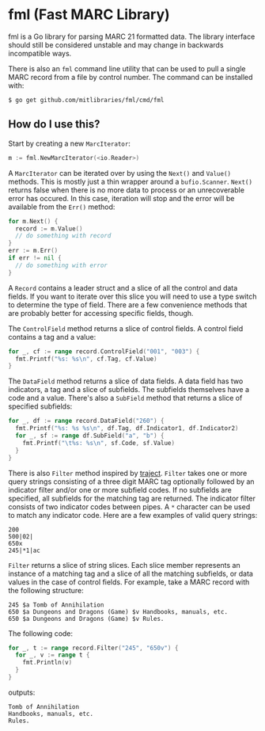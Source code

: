 # fml (Fast MARC Library)

fml is a Go library for parsing MARC 21 formatted data. The library interface should still be considered unstable and may change in backwards incompatible ways.

There is also an `fml` command line utility that can be used to pull a single MARC record from a file by control number. The command can be installed with:

```
$ go get github.com/mitlibraries/fml/cmd/fml
```

## How do I use this?

Start by creating a new `MarcIterator`:

```go
m := fml.NewMarcIterator(<io.Reader>)
```

A `MarcIterator` can be iterated over by using the `Next()` and `Value()` methods. This is mostly just a thin wrapper around a `bufio.Scanner`. `Next()` returns false when there is no more data to process or an unrecoverable error has occured. In this case, iteration will stop and the error will be available from the `Err()` method:

```go
for m.Next() {
  record := m.Value()
  // do something with record
}
err := m.Err()
if err != nil {
  // do something with error
}
```

A `Record` contains a leader struct and a slice of all the control and data fields. If you want to iterate over this slice you will need to use a type switch to determine the type of field. There are a few convenience methods that are probably better for accessing specific fields, though.

The `ControlField` method returns a slice of control fields. A control field contains a tag and a value:

```go
for _, cf := range record.ControlField("001", "003") {
  fmt.Printf("%s: %s\n", cf.Tag, cf.Value)
}
```

The `DataField` method returns a slice of data fields. A data field has two indicators, a tag and a slice of subfields. The subfields themselves have a code and a value. There's also a `SubField` method that returns a slice of specified subfields:

```go
for _, df := range record.DataField("260") {
  fmt.Printf("%s: %s %s\n", df.Tag, df.Indicator1, df.Indicator2)
  for _, sf := range df.SubField("a", "b") {
    fmt.Printf("\t%s: %s\n", sf.Code, sf.Value)
  }
}
```

There is also `Filter` method inspired by [traject](https://github.com/traject/traject). `Filter` takes one or more query strings consisting of a three digit MARC tag optionally followed by an indicator filter and/or one or more subfield codes. If no subfields are specified, all subfields for the matching tag are returned. The indicator filter consists of two indicator codes between pipes. A `*` character can be used to match any indicator code. Here are a few examples of valid query strings:

```
200
500|02|
650x
245|*1|ac
```

`Filter` returns a slice of string slices. Each slice member represents an instance of a matching tag and a slice of all the matching subfields, or data values in the case of control fields. For example, take a MARC record with the following structure:

```
245 $a Tomb of Annihilation
650 $a Dungeons and Dragons (Game) $v Handbooks, manuals, etc.
650 $a Dungeons and Dragons (Game) $v Rules.
```

The following code:

```go
for _, t := range record.Filter("245", "650v") {
  for _, v := range t {
    fmt.Println(v)
  }
}
```

outputs:

```
Tomb of Annihilation
Handbooks, manuals, etc.
Rules.
```
